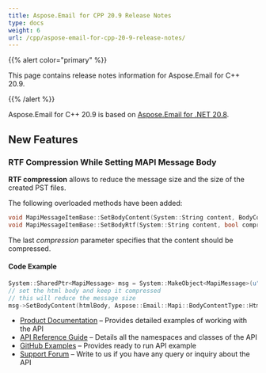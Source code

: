 ```yaml
---
title: Aspose.Email for CPP 20.9 Release Notes
type: docs
weight: 6
url: /cpp/aspose-email-for-cpp-20-9-release-notes/
---
```


{{% alert color="primary" %}} 

This page contains release notes information for Aspose.Email for C++ 20.9.

{{% /alert %}} 

Aspose.Email for C++ 20.9 is based on [Aspose.Email for .NET 20.8](/email/net/aspose-email-for-net-20-9-release-notes/).

## **New Features**
### **RTF Compression While Setting MAPI Message Body**

**RTF compression** allows to reduce the message size and the size of the created PST files.

The following overloaded methods have been added:
```cpp
void MapiMessageItemBase::SetBodyContent(System::String content, BodyContentType contentType, bool compression);
void MapiMessageItemBase::SetBodyRtf(System::String content, bool compression);
```

The last *compression* parameter specifies that the content should be compressed.

#### Code Example
```cpp
System::SharedPtr<MapiMessage> msg = System::MakeObject<MapiMessage>(u"from@doamin.com", u"to@domain.com", u"subject", u"body");
// set the html body and keep it compressed
// this will reduce the message size
msg->SetBodyContent(htmlBody, Aspose::Email::Mapi::BodyContentType::Html, true);
```

- [Product Documentation](/email/cpp/home/) – Provides detailed examples of working with the API
- [API Reference Guide](https://www.aspose.com/api/cpp/email) – Details all the namespaces and classes of the API
- [GitHub Examples](https://github.com/aspose-email/Aspose.Email-for-C) – Provides ready to run API example
- [Support Forum](https://forum.aspose.com/c/email) – Write to us if you have any query or inquiry about the API

